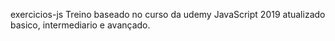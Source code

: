 exercicios-js
Treino baseado no curso da udemy
JavaScript 2019 atualizado
basico, intermediario e avançado.
